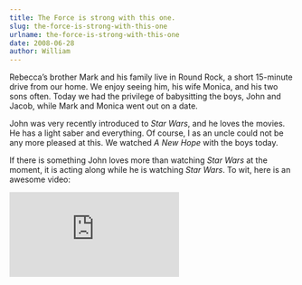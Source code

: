 ```yaml
---
title: The Force is strong with this one.
slug: the-force-is-strong-with-this-one
urlname: the-force-is-strong-with-this-one
date: 2008-06-28
author: William
---
```

Rebecca&#x02bc;s brother Mark and his family live in Round Rock, a short
15-minute drive from our home. We enjoy seeing him, his wife Monica, and his two
sons often. Today we had the privilege of babysitting the boys, John and Jacob,
while Mark and Monica went out on a date.

John was very recently introduced to *Star Wars*, and he loves the movies. He
has a light saber and everything. Of course, I as an uncle could not be any more
pleased at this. We watched *A New Hope* with the boys today.

If there is something John loves more than watching *Star Wars* at the moment,
it is acting along while he is watching *Star Wars*. To wit, here is an awesome
video:

<div class="e51bb0f5 position-relative">
	<iframe src="https://player.vimeo.com/video/1249511?byline=0&portrait=0" class="bf9b6481 position-absolute" frameborder="0" webkitallowfullscreen mozallowfullscreen allowfullscreen></iframe>
</div>

<script src="https://player.vimeo.com/api/player.js"></script>
